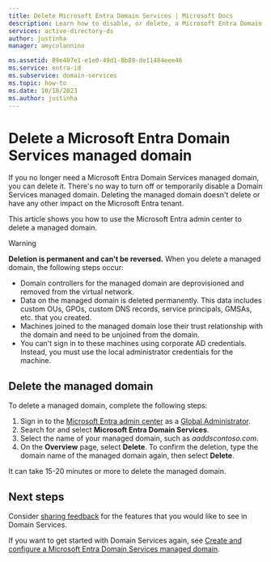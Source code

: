 ```yaml
---
title: Delete Microsoft Entra Domain Services | Microsoft Docs
description: Learn how to disable, or delete, a Microsoft Entra Domain Services managed domain
services: active-directory-ds
author: justinha
manager: amycolannino

ms.assetid: 89e407e1-e1e0-49d1-8b89-de11484eee46
ms.service: entra-id
ms.subservice: domain-services
ms.topic: how-to
ms.date: 10/18/2023
ms.author: justinha
---
```

# Delete a Microsoft Entra Domain Services managed domain

If you no longer need a Microsoft Entra Domain Services managed domain, you can delete it. There's no way to turn off or temporarily disable a Domain Services managed domain. Deleting the managed domain doesn't delete or have any other impact on the Microsoft Entra tenant.

This article shows you how to use the Microsoft Entra admin center to delete a managed domain.

> [!WARNING]
> **Deletion is permanent and can't be reversed.**
> When you delete a managed domain, the following steps occur:
>
> * Domain controllers for the managed domain are deprovisioned and removed from the virtual network.
> * Data on the managed domain is deleted permanently. This data includes custom OUs, GPOs, custom DNS records, service principals, GMSAs, etc. that you created.
> * Machines joined to the managed domain lose their trust relationship with the domain and need to be unjoined from the domain.
> * You can't sign in to these machines using corporate AD credentials. Instead, you must use the local administrator credentials for the machine.

## Delete the managed domain

To delete a managed domain, complete the following steps:

1. Sign in to the [Microsoft Entra admin center](https://entra.microsoft.com) as a [Global Administrator](/azure/active-directory/roles/permissions-reference#global-administrator).
1. Search for and select **Microsoft Entra Domain Services**.
1. Select the name of your managed domain, such as *aaddscontoso.com*.
1. On the **Overview** page, select **Delete**. To confirm the deletion, type the domain name of the managed domain again, then select **Delete**.

It can take 15-20 minutes or more to delete the managed domain.

## Next steps

Consider [sharing feedback][feedback] for the features that you would like to see in Domain Services.

If you want to get started with Domain Services again, see [Create and configure a Microsoft Entra Domain Services managed domain][create-instance].

<!-- INTERNAL LINKS -->
[feedback]: https://feedback.azure.com/d365community/forum/22920db1-ad25-ec11-b6e6-000d3a4f0789?c=5d63b5b7-ae25-ec11-b6e6-000d3a4f0789
[create-instance]: tutorial-create-instance.md
